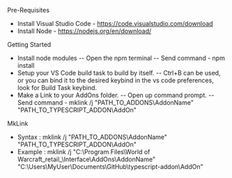 Pre-Requisites
- Install Visual Studio Code - https://code.visualstudio.com/download
- Install Node - https://nodejs.org/en/download/

Getting Started
- Install node modules
-- Open the npm terminal
-- Send command - npm install
- Setup your VS Code build task to build by itself.
-- Ctrl+B can be used, or you can bind it to the desired keybind in the vs code preferences, look for Build Task keybind.
- Make a Link to your AddOns folder.
-- Open up command prompt.
-- Send command - mklink /j "PATH_TO_ADDONS\AddonName" "PATH_TO_TYPESCRIPT_ADDON\AddOn"

MkLink
- Syntax : mklink /j "PATH_TO_ADDONS\AddonName" "PATH_TO_TYPESCRIPT_ADDON\AddOn"
- Example : mklink /j "C:\Program Files\World of Warcraft\_retail_\Interface\AddOns\AddonName" "C:\Users\MyUser\Documents\GitHub\typescript-addon\AddOn"
